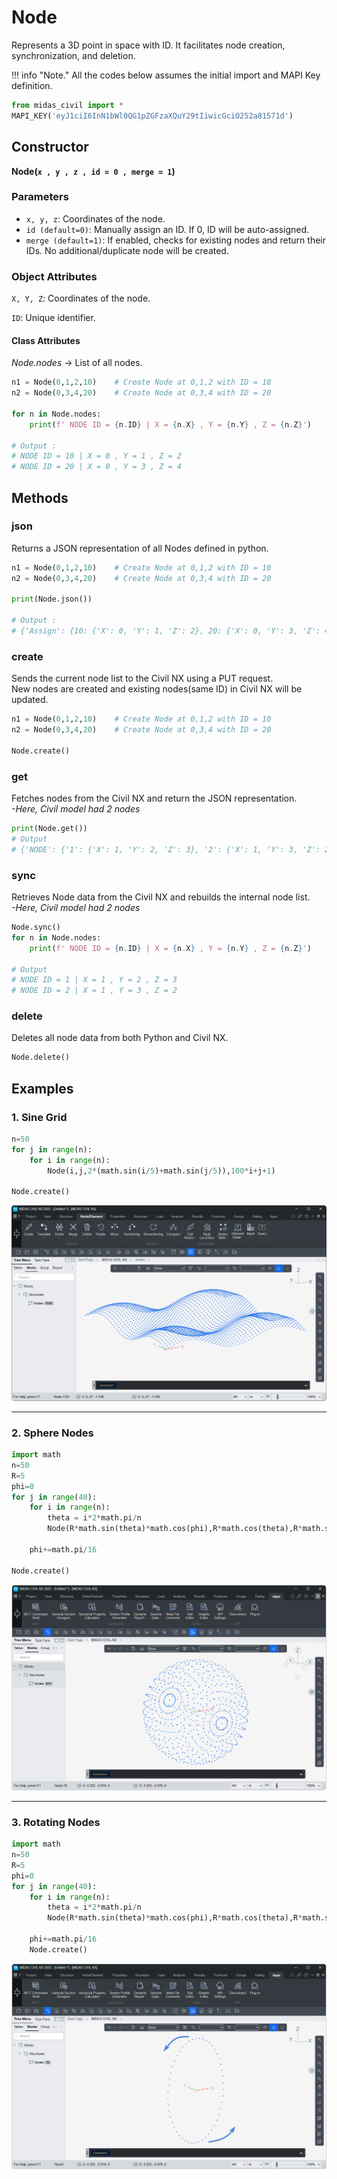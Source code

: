 # Node
Represents a 3D point in space with ID.
It facilitates node creation, synchronization, and deletion.

!!! info "Note."
    All the codes below assumes the initial import and MAPI Key definition.

```py
from midas_civil import *
MAPI_KEY('eyJ1ciI6InN1bWl0QG1pZGFzaXQuY29tIiwicGciO252a81571d')
```


## Constructor
**Node(`x , y , z , id = 0 , merge = 1`)**

### Parameters
* `x, y, z`: Coordinates of the node.
* `id (default=0)`: Manually assign an ID.   If 0, ID will be auto-assigned.
* `merge (default=1)`: If enabled, checks for existing nodes and return their IDs.  No additional/duplicate node will be created.


### Object Attributes

`X, Y, Z`: Coordinates of the node.

`ID`: Unique identifier.

#### Class Attributes

*Node.nodes* -> List of all nodes.

```py
n1 = Node(0,1,2,10)    # Create Node at 0,1,2 with ID = 10
n2 = Node(0,3,4,20)    # Create Node at 0,3,4 with ID = 20

for n in Node.nodes:
    print(f' NODE ID = {n.ID} | X = {n.X} , Y = {n.Y} , Z = {n.Z}')

# Output :
# NODE ID = 10 | X = 0 , Y = 1 , Z = 2
# NODE ID = 20 | X = 0 , Y = 3 , Z = 4

```


## Methods

### <font style="font-size:0px">Node.</font>json 
Returns a JSON representation of all Nodes defined in python.

```py
n1 = Node(0,1,2,10)    # Create Node at 0,1,2 with ID = 10
n2 = Node(0,3,4,20)    # Create Node at 0,3,4 with ID = 20

print(Node.json())

# Output :
# {'Assign': {10: {'X': 0, 'Y': 1, 'Z': 2}, 20: {'X': 0, 'Y': 3, 'Z': 4}}}

```

### <font style="font-size:0px">Node.</font>create
Sends the current node list to the Civil NX using a PUT request.  
New nodes are created and existing nodes(same ID) in Civil NX will be updated.

```py
n1 = Node(0,1,2,10)    # Create Node at 0,1,2 with ID = 10
n2 = Node(0,3,4,20)    # Create Node at 0,3,4 with ID = 20

Node.create()

```

### <font style="font-size:0px">Node.</font>get
Fetches nodes from the Civil NX and return the JSON representation.  
*-Here, Civil model had 2 nodes* 
```py
print(Node.get())
# Output
# {'NODE': {'1': {'X': 1, 'Y': 2, 'Z': 3}, '2': {'X': 1, 'Y': 3, 'Z': 2}}}
```

### <font style="font-size:0px">Node.</font>sync
Retrieves Node data from the Civil NX and rebuilds the internal node list.  
*-Here, Civil model had 2 nodes* 
```py
Node.sync()
for n in Node.nodes:
    print(f' NODE ID = {n.ID} | X = {n.X} , Y = {n.Y} , Z = {n.Z}')

# Output
# NODE ID = 1 | X = 1 , Y = 2 , Z = 3
# NODE ID = 2 | X = 1 , Y = 3 , Z = 2

```


### <font style="font-size:0px">Node.</font>delete
Deletes all node data from both Python and Civil NX.

```py
Node.delete()
```

## Examples

### 1. Sine Grid

```py
n=50
for j in range(n):
    for i in range(n):
        Node(i,j,2*(math.sin(i/5)+math.sin(j/5)),100*i+j+1)

Node.create()
```
![NODE GRID](assets/node_grid.png)

---------------------------------------------------------

### 2. Sphere Nodes

```py
import math
n=50
R=5
phi=0
for j in range(40):
    for i in range(n):
        theta = i*2*math.pi/n
        Node(R*math.sin(theta)*math.cos(phi),R*math.cos(theta),R*math.sin(theta)*math.sin(phi))

    phi+=math.pi/16
    
Node.create()
```
![NODE GRID](assets/node_sphere.png)

---------------------------------------------------------

### 3. Rotating Nodes

```py
import math
n=50
R=5
phi=0
for j in range(40):
    for i in range(n):
        theta = i*2*math.pi/n
        Node(R*math.sin(theta)*math.cos(phi),R*math.cos(theta),R*math.sin(theta)*math.sin(phi),i+1)

    phi+=math.pi/16
    Node.create()
```
![NODE GRID](assets/node_rotate.png)